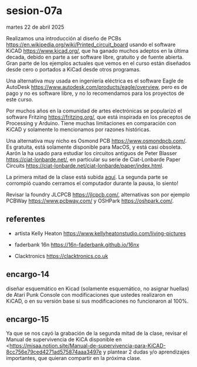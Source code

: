 # sesion-07a

martes 22 de abril 2025

Realizamos una introducción al diseño de PCBs <https://en.wikipedia.org/wiki/Printed_circuit_board> usando el software KiCAD <https://www.kicad.org/>, que ha ganado muchos adeptos en la última decada, debido en parte a ser software libre, gratuito y de fuente abierta. Gran parte de los ejemplos actuales que vemos en el curso están diseñados desde cero o portados a KiCad desde otros programas.

Una alternativa muy usada en ingeniería eléctrica es el software Eagle de AutoDesk <https://www.autodesk.com/products/eagle/overview>, pero es de pago y no es software libre, y no lo recomendamos para los proyectos de este curso.

Por muchos años en la comunidad de artes electrónicas se popularizó el software Fritzing <https://fritzing.org/>, que está inspirada en los preceptos de Processing y Arduino. Tiene muchas limitaciones en comparación con KiCAD y solamente lo mencionamos por razones históricas.

Una alternativa muy nicho es Osmond PCB <https://www.osmondpcb.com/>. Es gratuita, está solamente disponible para MacOS, y está casi obsoleta. Aarón la ha usado para estudiar los circuitos antiguos de Peter Blasser <https://ciat-lonbarde.net/>, en particular su serie de Ciat-Lonbarde Paper Circuits <https://ciat-lonbarde.net/ciat-lonbarde/paper/index.html>.

La primera mitad de la clase está subida [aquí](https://www.youtube.com/watch?v=BSoLmUInDlQ&feature=youtu.be). La segunda parte se corrompió cuando cerramos el computador durante la pausa, lo siento!

Revisar la foundry JLCPCB <https://jlcpcb.com/>, alternativas son por ejemplo PCBWay <https://www.pcbway.com/> y OSHPark <https://oshpark.com/>.

## referentes

* artista Kelly Heaton <https://www.kellyheatonstudio.com/living-pictures>

* faderbank 16n <https://16n-faderbank.github.io/16nx>

* Clacktronics <https://clacktronics.co.uk>

## encargo-14

diseñar esquemático en Kicad (solamente esquemático, no asignar huellas) de Atari Punk Console con modificaciones que ustedes realizaron en KiCAD, o en su versión base si sus modificaciones no funcionaron al 100%.

## encargo-15

Ya que se nos cayó la grabación de la segunda mitad de la clase, revisar el Manual de supervivencia de KiCA disponible en <<https://misaa.notion.site/Manual-de-supervivencia-para-KiCAD-8cc756e79ced4271ad575874aaa3497e> y plantear 2 dudas y/o aprendizajes importantes, que quieran compartir en la próxima clase.

